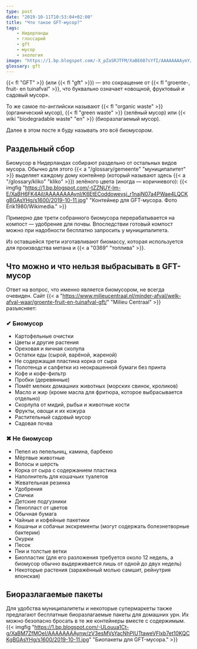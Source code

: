 ```yaml
---
type: post
date: "2019-10-11T10:53:04+02:00"
title: "Что такое GFT-мусор?"
tags:
    - Нидерланды
    - глоссарий
    - gft
    - мусор
    - экология
image: "https://1.bp.blogspot.com/-X_pZaSRJTFM/XaBE607sYfI/AAAAAAAAymY/qFwcjEFLvZ8H9TTFYn47tNdhm3NxWbFuwCKgBGAsYHg/s1600/2019-10-11.jpg"
glossary: gft
---
```


{{< fl "GFT" >}} (или {{< fl "gft" >}}) — это сокращение от {{< fl "groente-, fruit- en tuinafval" >}}, что буквально означает «овощной, фруктовый и садовый мусор».

То же самое по-английски называют {{< fl "organic waste" >}} (органический мусор), {{< fl "green waste" >}} (зелёный мусор) или {{< wiki "biodegradable waste" "en" >}} (биоразлагаемый мусор).

Далее в этом посте я буду называть это всё *биомусором*.

<!--more-->

## Раздельный сбор

Биомусор в Нидерландах собирают раздельно от остальных видов мусора. Обычно для этого {{< a "/glossary/gemeente" "муниципалитет" >}} выделяет каждому дому контейнер (который называют здесь {{< a "/glossary/kliko" "kliko" >}}) зелёного цвета (иногда — коричневого):
{{< imgfig "https://1.bp.blogspot.com/-tZZNUY-lm-E/XaBH6FK4AjI/AAAAAAAAynI/K6EtECoddowevsj_r1najN07a4PWae4LQCKgBGAsYHg/s1600/2019-10-11.jpg" "Контейнер для GFT-мусора. Фото Erik1980/Wikimedia." >}}

Примерно две трети собранного биомусора перерабатывается на компост — удобрение для почвы. Впоследствии готовый компост можно при надобности бесплатно запросить у муниципалитета.

Из оставшейся трети изготавливают биомассу, которая используется для производства метана и {{< a "0369" "топлива" >}}.

## Что можно и что нельзя выбрасывать в GFT-мусор

Ответ на вопрос, что именно является биомусором, не всегда очевиден. Сайт {{< a "https://www.milieucentraal.nl/minder-afval/welk-afval-waar/groente-fruit-en-tuinafval-gft/" "Milieu Centraal" >}} разъясняет:

### ✔ Биомусор

* Картофельные очистки
* Цветы и другие растения
* Ореховая и яичная сколупа
* Остатки еды (сырой, варёной, жареной)
* Не содержащая пластика корка от сыра
* Полотенца и салфетки из неокрашенной бумаги без принта
* Кофе и кофе-фильтр
* Пробки (деревянные)
* Помёт мелких домашних животных (морских свинок, кроликов)
* Масло и жир (кроме масла для фритюра, которое выбрасывается отдельно)
* Скорлупа от мидий, рыбьи и животные кости
* Фрукты, овощи и их кожура
* Растительный садовый мусор
* Садовая почва

### ✖ Не биомусор

* Пепел из пепельниц, камина, барбекю
* Мёртвые животные
* Волосы и шерсть
* Корка от сыра с содержанием пластика
* Наполнитель для кошачьих туалетов
* Жевательная резинка
* Удобрения
* Спички
* Детские подгузники
* Пенопласт от цветов
* Обычная бумага
* Чайные и кофейные пакетики
* Кошачьи и собачьи экскременты (могут содержать болезнетворные бактерии)
* Окурки
* Песок
* Пни и толстые ветки
* Биопластик (для его разложения требуется около 12 недель, а биомусор обычно выдерживается лишь от одной до двух недель)
* Некоторые растения (заражённый молью самшит, рейнутрия японская)

## Биоразлагаемые пакеты

Для удобства муниципалитеты и некоторые супермаркеты также предлагают бесплатные биоразлагаемые пакеты для домашних урн. Их можно безопасно бросать в те же контейнеры вместе с содержимым.
{{< imgfig "https://1.bp.blogspot.com/-ULouua1Ct-g/XaBM7ZfMOeI/AAAAAAAAynw/zV3esMVsYacNhPIUTtaweVFlxb7et10KQCKgBGAsYHg/s1600/2019-10-11.jpg" "Биопакеты для GFT-мусора." >}}
